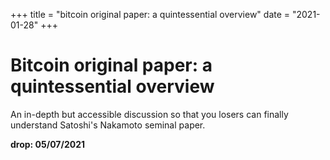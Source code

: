 +++
title = "bitcoin original paper: a quintessential overview"
date = "2021-01-28"
+++



# Bitcoin original paper: a quintessential overview

An in-depth but accessible discussion so that you losers can finally understand Satoshi's Nakamoto seminal paper.

**drop: 05/07/2021**